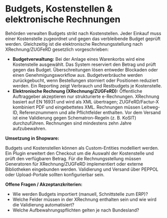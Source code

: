 # Budgets, Kostenstellen & elektronische Rechnungen

Behörden verwalten Budgets strikt nach Kostenstellen.  Jeder Einkauf muss einer Kostenstelle zugeordnet und gegen das verbleibende Budget geprüft werden.  Gleichzeitig ist die elektronische Rechnungsstellung nach XRechnung/ZUGFeRD gesetzlich vorgeschrieben:

- **Budgetverwaltung:** Bei der Anlage eines Warenkorbs wird eine Kostenstelle ausgewählt.  Das System reserviert den Betrag und prüft gegen das Budget.  Überschreitungen lösen entweder Blockaden oder einen Genehmigungsworkflow aus.  Budgetverbräuche werden zurückgebucht, wenn Bestellungen storniert oder Positionen reduziert werden.  Ein Reporting zeigt Verbrauch und Restbudgets je Kostenstelle.
- **Elektronische Rechnung (XRechnung/ZUGFeRD):** Öffentliche Auftraggeber akzeptieren nur strukturierte e-Rechnungen.  XRechnung basiert auf EN 16931 und wird als XML übertragen; ZUGFeRD/Factur-X kombiniert PDF und eingebettetes XML.  Rechnungen müssen Leitweg-ID, Referenznummern und alle Pflichtfelder enthalten.  Vor dem Versand ist eine Validierung gegen Schematron-Regeln (z. B. KoSIT) durchzuführen.  Rechnungen sind mindestens zehn Jahre aufzubewahren.

**Umsetzung in Shopware:**

Budgets und Kostenstellen können als Custom-Entities modelliert werden.  Ein Plugin erweitert den Checkout um die Auswahl der Kostenstelle und prüft den verfügbaren Betrag.  Für die Rechnungsstellung müssen Generatoren für XRechnung/ZUGFeRD implementiert oder externe Bibliotheken eingebunden werden.  Validierung und Versand über PEPPOL oder Upload-Portale sollten konfigurierbar sein.

**Offene Fragen / Akzeptanzkriterien:**

- Wie werden Budgets importiert (manuell, Schnittstelle zum ERP)?
- Welche Felder müssen in der XRechnung enthalten sein und wie wird die Validierung automatisiert?
- Welche Aufbewahrungspflichten gelten je nach Bundesland?
